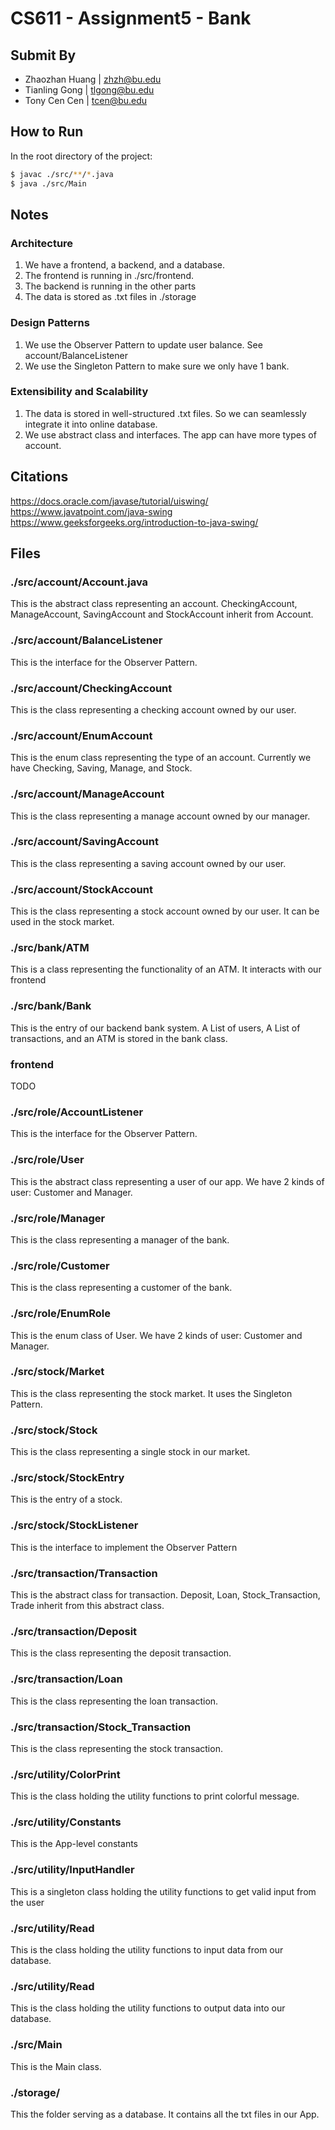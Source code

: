 # CS611 - Assignment5 - Bank
## Submit By
- Zhaozhan Huang | zhzh@bu.edu
- Tianling Gong | tlgong@bu.edu
- Tony Cen Cen | tcen@bu.edu



## How to Run
In the root directory of the project:
```bash
$ javac ./src/**/*.java
$ java ./src/Main
```


## Notes
### Architecture
1. We have a frontend, a backend, and a database.
2. The frontend is running in ./src/frontend. 
3. The backend is running in the other parts
4. The data is stored as .txt files in ./storage
### Design Patterns
1. We use the Observer Pattern to update user balance. See account/BalanceListener
2. We use the Singleton Pattern to make sure we only have 1 bank.
### Extensibility and Scalability
1. The data is stored in well-structured .txt files. So we can seamlessly integrate it into online database.
2. We use abstract class and interfaces. The app can have more types of account.


## Citations
https://docs.oracle.com/javase/tutorial/uiswing/
https://www.javatpoint.com/java-swing
https://www.geeksforgeeks.org/introduction-to-java-swing/

## Files 
### ./src/account/Account.java
This is the abstract class representing an account.
CheckingAccount, ManageAccount, SavingAccount and StockAccount inherit from Account.

### ./src/account/BalanceListener
This is the interface for the Observer Pattern.

### ./src/account/CheckingAccount 
This is the class representing a checking account owned by our user.

### ./src/account/EnumAccount
This is the enum class representing the type of an account. Currently we have Checking, Saving, Manage, and Stock.

### ./src/account/ManageAccount
This is the class representing a manage account owned by our manager.

### ./src/account/SavingAccount
This is the class representing a saving account owned by our user.

### ./src/account/StockAccount
This is the class representing a stock account owned by our user. It can be used in the stock market.

### ./src/bank/ATM
This is a class representing the functionality of an ATM. It interacts with our frontend

### ./src/bank/Bank
This is the entry of our backend bank system. A List of users, A List of transactions, and an ATM is stored in the bank class.

### frontend
TODO

### ./src/role/AccountListener
This is the interface for the Observer Pattern.

### ./src/role/User
This is the abstract class representing a user of our app. 
We have 2 kinds of user: Customer and Manager.

### ./src/role/Manager
This is the class representing a manager of the bank.

### ./src/role/Customer
This is the class representing a customer of the bank.

### ./src/role/EnumRole
This is the enum class of User.
We have 2 kinds of user: Customer and Manager.

### ./src/stock/Market
This is the class representing the stock market. It uses the Singleton Pattern.

### ./src/stock/Stock
This is the class representing a single stock in our market.

### ./src/stock/StockEntry
This is the entry of a stock.

### ./src/stock/StockListener
This is the interface to implement the Observer Pattern

### ./src/transaction/Transaction
This is the abstract class for transaction. Deposit, Loan, Stock_Transaction, Trade inherit from this abstract class.

### ./src/transaction/Deposit
This is the class representing the deposit transaction.

### ./src/transaction/Loan
This is the class representing the loan transaction.

### ./src/transaction/Stock_Transaction
This is the class representing the stock transaction.

### ./src/utility/ColorPrint
This is the class holding the utility functions to print colorful message.

### ./src/utility/Constants
This is the App-level constants

### ./src/utility/InputHandler
This is a singleton class holding the utility functions to get valid input from the user

### ./src/utility/Read
This is the class holding the utility functions to input data from our database.

### ./src/utility/Read
This is the class holding the utility functions to output data into our database.

### ./src/Main
This is the Main class.

### ./storage/
This the folder serving as a database. It contains all the txt files in our App.
